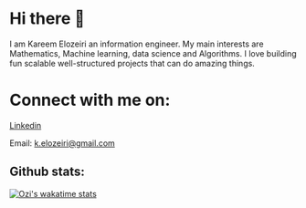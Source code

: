 # Hi there 👋
  I am Kareem Elozeiri an information engineer. My main interests are Mathematics, Machine learning, data science and Algorithms. I love building fun scalable well-structured projects that can do amazing things. 
# Connect with me on:
[Linkedin](https://www.linkedin.com/in/kareem-elozeiri-a09657218/)

Email: k.elozeiri@gmail.com

## Github stats:
[![Ozi's wakatime stats](https://github-readme-stats.vercel.app/api/wakatime?username=KareemElozeiri)](https://github.com/anuraghazra/github-readme-stats)
